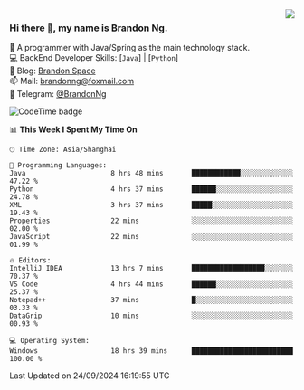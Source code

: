 <img  align="right" src="https://github-readme-stats-brandon0824.vercel.app/api/top-langs/?username=brandon0824&layout=compact">

### Hi there 👋, my name is Brandon Ng.

🌱 A programmer with Java/Spring as the main technology stack.  
💻 BackEnd Developer Skills: [`Java`] | [`Python`]  
📝 Blog: [Brandon Space](https://brandonng.tech)  
📫 Mail: brandonng@foxmail.com  
📰 Telegram: [@BrandonNg](https://t.me/BrandonNg24)  

![CodeTime badge](https://img.shields.io/endpoint?style=flat-square&url=https%3A%2F%2Fapi.codetime.dev%2Fshield%3Fid%3D128%26project%3D%26in%3D604800000)

<!--START_SECTION:waka-->
📊 **This Week I Spent My Time On** 

```text
🕑︎ Time Zone: Asia/Shanghai

💬 Programming Languages: 
Java                     8 hrs 48 mins       ████████████░░░░░░░░░░░░░   47.22 % 
Python                   4 hrs 37 mins       ██████░░░░░░░░░░░░░░░░░░░   24.78 % 
XML                      3 hrs 37 mins       █████░░░░░░░░░░░░░░░░░░░░   19.43 % 
Properties               22 mins             ░░░░░░░░░░░░░░░░░░░░░░░░░   02.00 % 
JavaScript               22 mins             ░░░░░░░░░░░░░░░░░░░░░░░░░   01.99 % 

🔥 Editors: 
IntelliJ IDEA            13 hrs 7 mins       ██████████████████░░░░░░░   70.37 % 
VS Code                  4 hrs 44 mins       ██████░░░░░░░░░░░░░░░░░░░   25.37 % 
Notepad++                37 mins             █░░░░░░░░░░░░░░░░░░░░░░░░   03.33 % 
DataGrip                 10 mins             ░░░░░░░░░░░░░░░░░░░░░░░░░   00.93 % 

💻 Operating System: 
Windows                  18 hrs 39 mins      █████████████████████████   100.00 % 
```


 Last Updated on 24/09/2024 16:19:55 UTC
<!--END_SECTION:waka-->
